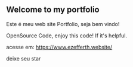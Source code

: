 ## Welcome to my portfolio


Este é meu web site Portfolio, seja bem vindo!

OpenSource Code, enjoy this code! If it's helpful.



acesse em: https://www.ezefferth.website/


deixe seu star
